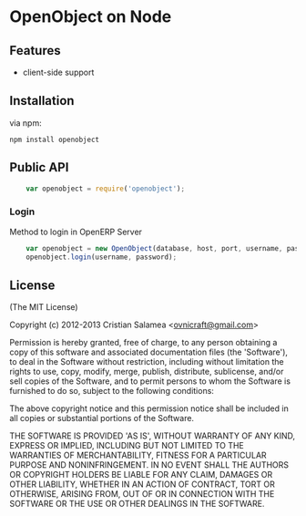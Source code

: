# OpenObject on Node

## Features

  - client-side support

## Installation

via npm:

    npm install openobject

## Public API

```javascript
    var openobject = require('openobject');

```
### Login

Method to login in OpenERP Server

```javascript
    var openobject = new OpenObject(database, host, port, username, password);
    openobject.login(username, password);
```
## License 

(The MIT License)

Copyright (c) 2012-2013 Cristian Salamea &lt;ovnicraft@gmail.com&gt;

Permission is hereby granted, free of charge, to any person obtaining
a copy of this software and associated documentation files (the
'Software'), to deal in the Software without restriction, including
without limitation the rights to use, copy, modify, merge, publish,
distribute, sublicense, and/or sell copies of the Software, and to
permit persons to whom the Software is furnished to do so, subject to
the following conditions:

The above copyright notice and this permission notice shall be
included in all copies or substantial portions of the Software.

THE SOFTWARE IS PROVIDED 'AS IS', WITHOUT WARRANTY OF ANY KIND,
EXPRESS OR IMPLIED, INCLUDING BUT NOT LIMITED TO THE WARRANTIES OF
MERCHANTABILITY, FITNESS FOR A PARTICULAR PURPOSE AND NONINFRINGEMENT.
IN NO EVENT SHALL THE AUTHORS OR COPYRIGHT HOLDERS BE LIABLE FOR ANY
CLAIM, DAMAGES OR OTHER LIABILITY, WHETHER IN AN ACTION OF CONTRACT,
TORT OR OTHERWISE, ARISING FROM, OUT OF OR IN CONNECTION WITH THE
SOFTWARE OR THE USE OR OTHER DEALINGS IN THE SOFTWARE.
